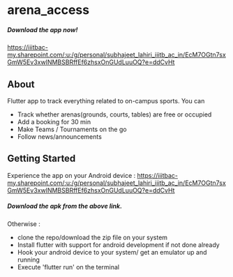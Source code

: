 # arena_access
##### Download the app now!
https://iiitbac-my.sharepoint.com/:u:/g/personal/subhajeet_lahiri_iiitb_ac_in/EcM7OGtn7sxGmW5Ev3xwINMBSBRffEf6zhsxOnGUdLuuOQ?e=ddCvHt

## About
Flutter app to track everything related to on-campus sports. You can 
- Track whether arenas(grounds, courts, tables) are free or occupied
- Add a booking for 30 min
- Make Teams / Tournaments on the go
- Follow news/announcements

## Getting Started

Experience the app on your Android device : 
https://iiitbac-my.sharepoint.com/:u:/g/personal/subhajeet_lahiri_iiitb_ac_in/EcM7OGtn7sxGmW5Ev3xwINMBSBRffEf6zhsxOnGUdLuuOQ?e=ddCvHt
##### Download the apk from the above link.

Otherwise : 
- clone the repo/download the zip file on your system
- Install flutter with support for android development if not done already
- Hook your android device to your system/ get an emulator up and running
- Execute 'flutter run' on the terminal


